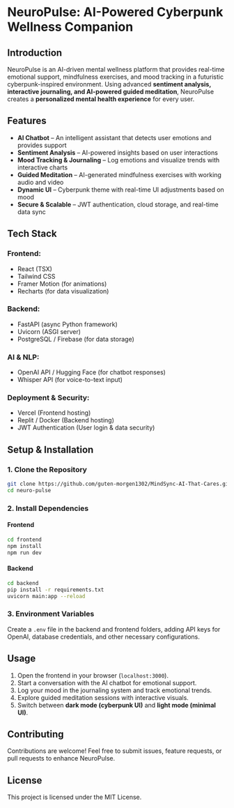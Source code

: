 # NeuroPulse: AI-Powered Cyberpunk Wellness Companion

## Introduction
NeuroPulse is an AI-driven mental wellness platform that provides real-time emotional support, mindfulness exercises, and mood tracking in a futuristic cyberpunk-inspired environment. Using advanced **sentiment analysis, interactive journaling, and AI-powered guided meditation**, NeuroPulse creates a **personalized mental health experience** for every user.

## Features
- **AI Chatbot** – An intelligent assistant that detects user emotions and provides support
- **Sentiment Analysis** – AI-powered insights based on user interactions
- **Mood Tracking & Journaling** – Log emotions and visualize trends with interactive charts
- **Guided Meditation** – AI-generated mindfulness exercises with working audio and video
- **Dynamic UI** – Cyberpunk theme with real-time UI adjustments based on mood
- **Secure & Scalable** – JWT authentication, cloud storage, and real-time data sync

## Tech Stack
### Frontend:
- React (TSX)
- Tailwind CSS
- Framer Motion (for animations)
- Recharts (for data visualization)

### Backend:
- FastAPI (async Python framework)
- Uvicorn (ASGI server)
- PostgreSQL / Firebase (for data storage)

### AI & NLP:
- OpenAI API / Hugging Face (for chatbot responses)
- Whisper API (for voice-to-text input)

### Deployment & Security:
- Vercel (Frontend hosting)
- Replit / Docker (Backend hosting)
- JWT Authentication (User login & data security)

## Setup & Installation

### 1. Clone the Repository
```bash
git clone https://github.com/guten-morgen1302/MindSync-AI-That-Cares.git
cd neuro-pulse
```

### 2. Install Dependencies
#### Frontend
```bash
cd frontend
npm install
npm run dev
```

#### Backend
```bash
cd backend
pip install -r requirements.txt
uvicorn main:app --reload
```

### 3. Environment Variables
Create a `.env` file in the backend and frontend folders, adding API keys for OpenAI, database credentials, and other necessary configurations.

## Usage
1. Open the frontend in your browser (`localhost:3000`).
2. Start a conversation with the AI chatbot for emotional support.
3. Log your mood in the journaling system and track emotional trends.
4. Explore guided meditation sessions with interactive visuals.
5. Switch between **dark mode (cyberpunk UI)** and **light mode (minimal UI)**.

## Contributing
Contributions are welcome! Feel free to submit issues, feature requests, or pull requests to enhance NeuroPulse.

## License
This project is licensed under the MIT License.

